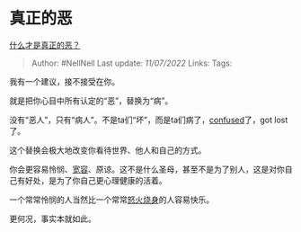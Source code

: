 # 真正的恶
[什么才是真正的恶？](https://www.zhihu.com/question/53487831/answer/2566685309)

> Author: #NellNell 
> Last update: *11/07/2022* 
> Links: 
> Tags: 

我有一个建议，接不接受在你。

就是把你心目中所有认定的“恶”，替换为“病”。

没有“恶人”，只有“病人”。不是ta们“坏”，而是ta们病了，[confused](https://www.zhihu.com/search?q=confused&search_source=Entity&hybrid_search_source=Entity&hybrid_search_extra=%7B%22sourceType%22%3A%22answer%22%2C%22sourceId%22%3A2566685309%7D)了，got lost了。

这个替换会极大地改变你看待世界、他人和自己的方式。

你会更容易怜悯、[宽容](https://www.zhihu.com/search?q=%E5%AE%BD%E5%AE%B9&search_source=Entity&hybrid_search_source=Entity&hybrid_search_extra=%7B%22sourceType%22%3A%22answer%22%2C%22sourceId%22%3A2566685309%7D)、原谅。这不是什么圣母，甚至不是为了别人，这是对你自己有好处，是为了你自己更心理健康的活着。

一个常常怜悯的人当然比一个常常[怒火烧身](https://www.zhihu.com/search?q=%E6%80%92%E7%81%AB%E7%83%A7%E8%BA%AB&search_source=Entity&hybrid_search_source=Entity&hybrid_search_extra=%7B%22sourceType%22%3A%22answer%22%2C%22sourceId%22%3A2566685309%7D)的人容易快乐。

更何况，事实本就如此。

  